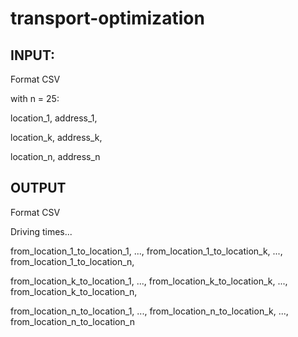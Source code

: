 # transport-optimization

## INPUT:

Format CSV

with n = 25:

  location_1, address_1,

  location_k, address_k,

  location_n, address_n



## OUTPUT

Format CSV

Driving times...

  from_location_1_to_location_1,  ..., from_location_1_to_location_k, ..., from_location_1_to_location_n,

  from_location_k_to_location_1,  ..., from_location_k_to_location_k, ..., from_location_k_to_location_n,

  from_location_n_to_location_1,  ..., from_location_n_to_location_k, ..., from_location_n_to_location_n

